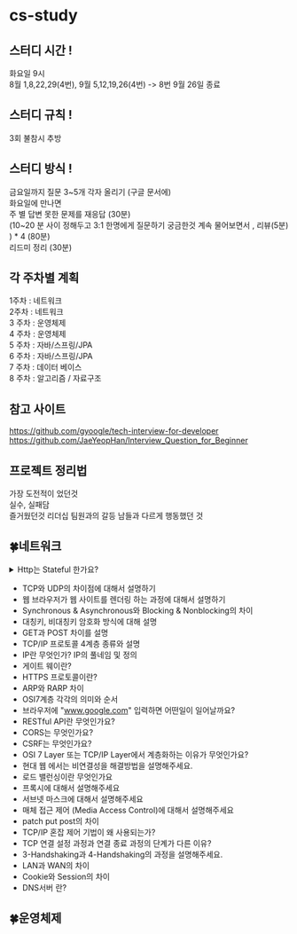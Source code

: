 # cs-study
## 스터디 시간 !
화요일 9시  
8월 1,8,22,29(4번), 9월 5,12,19,26(4번) -> 8번 9월 26일 종료  

## 스터디 규칙 !	
3회 불참시 추방  

## 스터디 방식 !
금요일까지 질문 3~5개 각자 올리기 (구글 문서에)  
화요일에 만나면   
주 별 답변 못한 문제를 재응답 (30분)  
(10~20 분 사이 정해두고 3:1 한명에게 질문하기 궁금한것 계속 물어보면서 , 리뷰(5분) ) * 4   (80분)  
리드미 정리  (30분)  


## 각 주차별 계획
1주차 : 네트워크   
2주차 : 네트워크   
3 주차 : 운영체제   
4 주차 : 운영체제   
5 주차 : 자바/스프링/JPA  
6 주차 : 자바/스프링/JPA  
7 주차 : 데이터 베이스  
8 주차 : 알고리즘 / 자료구조  

## 참고 사이트
https://github.com/gyoogle/tech-interview-for-developer  
https://github.com/JaeYeopHan/Interview_Question_for_Beginner  

## 프로젝트 정리법  
가장 도전적이 었던것  
실수, 실패담  
즐거웠던것 
리더십 
팀원과의 갈등 
남들과 다르게 행동했던 것  


## 🍀네트워크 
<details>
<summary>Http는 Stateful 한가요?</summary>
<div markdown="1">

안녕

</div>
</details> 

- TCP와 UDP의 차이점에 대해서 설명하기 
- 웹 브라우저가 웹 사이트를 렌더링 하는 과정에 대해서 설명하기 
- Synchronous & Asynchronous와 Blocking & Nonblocking의 차이 
- 대칭키, 비대칭키 암호화 방식에 대해 설명 
- GET과 POST 차이를 설명 
- TCP/IP 프로토콜 4계층 종류와 설명 
- IP란 무엇인가? IP의 풀네임 및 정의
- 게이트 웨이란?
- HTTPS 프로토콜이란?
- ARP와 RARP 차이
- OSI7계층 각각의 의미와 순서
- 브라우저에 "www.google.com" 입력하면 어떤일이 일어날까요?
- RESTful API란 무엇인가요?
- CORS는 무엇인가요?
- CSRF는 무엇인가요?
- OSI 7 Layer 또는 TCP/IP Layer에서 계층화하는 이유가 무엇인가요?
- 현대 웹 에서는 비연결성을 해결방법을 설명해주세요.
- 로드 밸런싱이란 무엇인가요
- 프록시에 대해서 설명해주세요
- 서브넷 마스크에 대해서 설명해주세요
- 매체 접근 제어 (Media Access Control)에 대해서 설명해주세요
- patch put post의 차이
- TCP/IP 혼잡 제어 기법이 왜 사용되는가?
- TCP 연결 설정 과정과 연결 종료 과정의 단계가 다른 이유?
- 3-Handshaking과 4-Handshaking의 과정을 설명해주세요.
- LAN과 WAN의 차이
- Cookie와 Session의 차이
- DNS서버 란?

## 🍀운영체제
